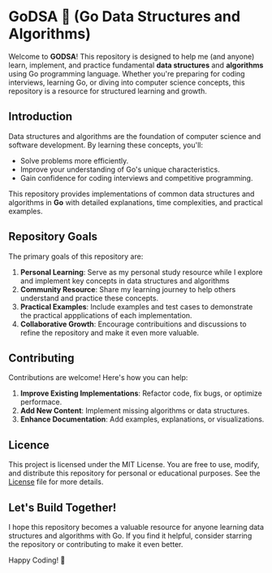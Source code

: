 # GoDSA 🚀 (Go Data Structures and Algorithms)

Welcome to **GODSA**! This repository is designed to help me (and anyone) learn, implement, and practice fundamental **data structures** and **algorithms** using Go programming language. Whether you're preparing for coding interviews, learning Go, or diving into computer science concepts, this repository is a resource for structured learning and growth.


## Introduction
Data structures and algorithms are the foundation of computer science and software development. By learning these concepts, you'll:

- Solve problems more efficiently.
- Improve your understanding of Go's unique characteristics.
- Gain confidence for coding interviews and competitive programming.

This repository provides implementations of common data structures and algorithms in **Go** with detailed explanations, time complexities, and practical examples.

## Repository Goals
The primary goals of this repository are:
1. **Personal Learning**: Serve as my personal study resource while I explore and implement key concepts in data structures and algorithms
2. **Community Resource**: Share my learning journey to help others understand and practice these concepts.
3. **Practical Examples**: Include examples and test cases to demonstrate the practical appplications of each implementation.
4. **Collaborative Growth**: Encourage contribuitions and discussions to refine the repository and make it even more valuable.

## Contributing
Contributions are welcome! Here's how you can help:
1. **Improve Existing Implementations**: Refactor code, fix bugs, or optimize performace.
2. **Add New Content**: Implement missing algorithms or data structures.
3. **Enhance Documentation**: Add examples, explanations, or visualizations.

## Licence
This project is licensed under the MIT License. You are free to use, modify, and distribute this repository for personal or educational purposes. See the [License](https://github.com/hermangoncalves/go-dsa/blob/main/LICENSE) file for more details.

## Let's Build Together!
I hope this repository becomes a valuable resource for anyone learning data structures and algorithms with Go. If you find it helpful, consider starring the repository or contributing to make it even better.

Happy Coding! 🚀